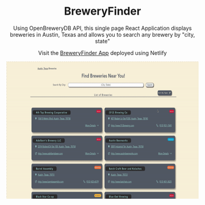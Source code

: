 <h1 align="center">BreweryFinder</h1>

<p align="center">Using OpenBreweryDB API, this single page React Application displays breweries in Austin, Texas and  allows you to search any brewery by "city, state"</p>

<p align="center">Visit the <a href="https://thebreweryfinder.netlify.app/">BreweryFinder App</a> deployed using Netlify</p>

<img align="center" src="./public/BreweryFinder.gif" alt="BreweryFinderGif" height="360px" />